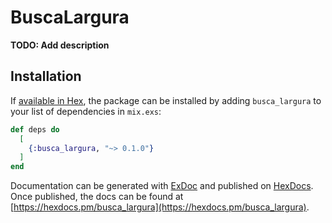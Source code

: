 # BuscaLargura

**TODO: Add description**

## Installation

If [available in Hex](https://hex.pm/docs/publish), the package can be installed
by adding `busca_largura` to your list of dependencies in `mix.exs`:

```elixir
def deps do
  [
    {:busca_largura, "~> 0.1.0"}
  ]
end
```

Documentation can be generated with [ExDoc](https://github.com/elixir-lang/ex_doc)
and published on [HexDocs](https://hexdocs.pm). Once published, the docs can
be found at [https://hexdocs.pm/busca_largura](https://hexdocs.pm/busca_largura).


